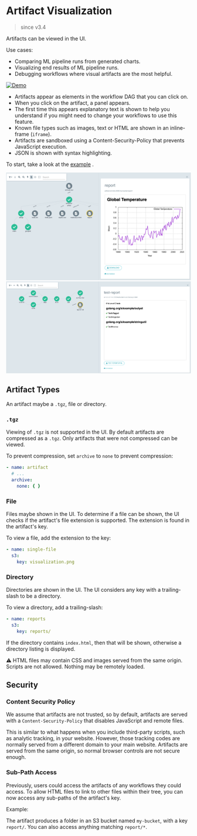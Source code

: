 # Artifact Visualization

> since v3.4

Artifacts can be viewed in the UI.

Use cases:

* Comparing ML pipeline runs from generated charts.
* Visualizing end results of ML pipeline runs.
* Debugging workflows where visual artifacts are the most helpful.

[![Demo](https://img.youtube.com/vi/whoRfYY9Fhk/0.jpg)](https://youtu.be/whoRfYY9Fhk)

* Artifacts appear as elements in the workflow DAG that you can click on.
* When you click on the artifact, a panel appears.
* The first time this appears explanatory text is shown to help you understand if you might need to change your
  workflows to use this feature.
* Known file types such as images, text or HTML are shown in an inline-frame (`iframe`).
* Artifacts are sandboxed using a Content-Security-Policy that prevents JavaScript execution.
* JSON is shown with syntax highlighting.

To start, take a look at
the [example](https://github.com/argoproj/argo-workflows/blob/master/examples/artifacts-workflowtemplate.yaml)
.

![Graph Report](assets/graph-report.png)
![Test Report](assets/test-report.png)

## Artifact Types

An artifact maybe a `.tgz`, file or directory.

### `.tgz`

Viewing of `.tgz` is not supported in the UI. By default artifacts are compressed as a `.tgz`. Only artifacts that were
not compressed can be viewed.

To prevent compression, set `archive` to `none` to prevent compression:

```yaml
- name: artifact
  # ...
  archive:
    none: { }
```

### File

Files maybe shown in the UI. To determine if a file can be shown, the UI checks if the artifact's file extension is
supported. The extension is found in the artifact's key.

To view a file, add the extension to the key:

```yaml
- name: single-file
  s3:
    key: visualization.png
```

### Directory

Directories are shown in the UI. The UI considers any key with a trailing-slash to be a directory.

To view a directory, add a trailing-slash:

```yaml
- name: reports
  s3:
    key: reports/
```

If the directory contains `index.html`, then that will be shown, otherwise a directory listing is displayed.

⚠️ HTML files may contain CSS and images served from the same origin. Scripts are not allowed. Nothing may be remotely
loaded.

## Security

### Content Security Policy

We assume that artifacts are not trusted, so by default, artifacts are served with a `Content-Security-Policy` that
disables JavaScript and remote files.

This is similar to what happens when you include third-party scripts, such as analytic tracking, in your website.
However, those tracking codes are normally served from a different domain to your main website. Artifacts are served
from the same origin, so normal browser controls are not secure enough.

### Sub-Path Access

Previously, users could access the artifacts of any workflows they could access. To allow HTML files to link to other files
within their tree, you can now access any sub-paths of the artifact's key.

Example:

The artifact produces a folder in an S3 bucket named `my-bucket`, with a key `report/`. You can also access anything
matching `report/*`.
